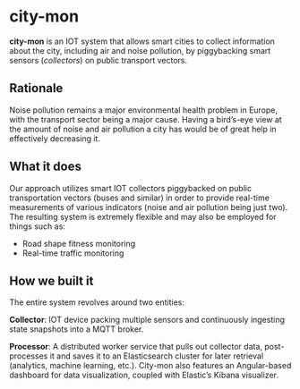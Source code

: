# city-mon
**city-mon** is an IOT system that allows smart cities to collect information about the city, including air and noise pollution, by piggybacking smart sensors (*collectors*) on public transport vectors.

## Rationale
Noise pollution remains a major environmental health problem in Europe, with the transport sector being a major cause. Having a bird’s-eye view at the amount of noise and air pollution a city has would be of great help in effectively decreasing it.

## What it does
Our approach utilizes smart IOT collectors piggybacked on public transportation vectors (buses and similar) in order to provide real-time measurements of various indicators (noise and air pollution being just two). The resulting system is extremely flexible and may also be employed for things such as:
- Road shape fitness monitoring
- Real-time traffic monitoring

## How we built it
The entire system revolves around two entities:

**Collector**: IOT device packing multiple sensors and continuously ingesting state snapshots into a MQTT broker.

**Processor**: A distributed worker service that pulls out collector data, post-processes it and saves it to an Elasticsearch cluster for later retrieval (analytics, machine learning, etc.). City-mon also features an Angular-based dashboard for data visualization, coupled with Elastic’s Kibana visualizer.
